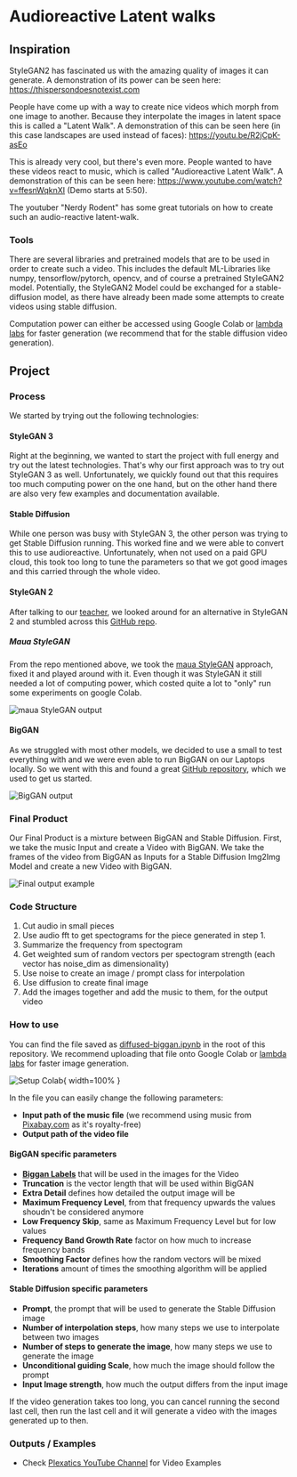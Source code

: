 # Audioreactive Latent walks

## Inspiration
StyleGAN2 has fascinated us with the amazing quality of images it can generate.
A demonstration of its power can be seen here: https://thispersondoesnotexist.com

People have come up with a way to create nice videos which morph from one image to another. Because they interpolate the images in latent space this is called a "Latent Walk". A demonstration of this can be seen here (in this case landscapes are used instead of faces): https://youtu.be/R2jCpK-asEo

This is already very cool, but there's even more. People wanted to have these videos react to music, which is called "Audioreactive Latent Walk".
A demonstration of this can be seen here: https://www.youtube.com/watch?v=ffesnWqknXI (Demo starts at 5:50).

The youtuber "Nerdy Rodent" has some great tutorials on how to create such an audio-reactive latent-walk.

### Tools
There are several libraries and pretrained models that are to be used in order to create such a video. This includes the default ML-Libraries like numpy, tensorflow/pytorch, opencv, and of course a pretrained StyleGAN2 model. Potentially, the StyleGAN2 Model could be exchanged for a stable-diffusion model, as there have already been made some attempts to create videos using stable diffusion.

Computation power can either be accessed using Google Colab or [lambda labs](https://lambdalabs.com/) for faster generation (we recommend that for the stable diffusion video generation).

## Project
### Process
We started by trying out the following technologies:
#### StyleGAN 3
Right at the beginning, we wanted to start the project with full energy and try out the latest technologies. That's why our first approach was to try out StyleGAN 3 as well. Unfortunately, we quickly found out that this requires too much computing power on the one hand, but on the other hand there are also very few examples and documentation available.
#### Stable Diffusion
While one person was busy with StyleGAN 3, the other person was trying to get Stable Diffusion running. This worked fine and we were able to convert this to use audioreactive. Unfortunately, when not used on a paid GPU cloud, this took too long to tune the parameters so that we got good images and this carried through the whole video.
#### StyleGAN 2
After talking to our [teacher](https://github.com/gu-ma), we looked around for an alternative in StyleGAN 2 and stumbled across this [GitHub repo](https://github.com/dvschultz/ml-art-colabs). 
##### Maua StyleGAN
From the repo mentioned above, we took the [maua StyleGAN](https://github.com/dvschultz/ml-art-colabs/blob/master/maua_stylegan2_audioreactive.ipynb) approach, fixed it and played around with it. Even though it was StyleGAN it still needed a lot of computing power, which costed quite a lot to "only" run some experiments on google Colab.

![maua StyleGAN output](./gifs_readme/maua_stylegan.gif "maua StyleGAN output")

#### BigGAN
As we struggled with most other models, we decided to use a small to test everything with and we were even able to run BigGAN on our Laptops locally. So we went with this and found a great [GitHub repository](https://github.com/msieg/deep-music-visualizer), which we used to get us started.

![BigGAN output](./gifs_readme/biggan.gif "BigGAN output")


### Final Product
Our Final Product is a mixture between BigGAN and Stable Diffusion. First, we take the music Input and create a Video with BigGAN. We take the frames of the video from BigGAN as Inputs for a Stable Diffusion Img2Img Model and create a new Video with BigGAN.

![Final output example](./gifs_readme/stable_diffusion.gif "Final output example")

### Code Structure
1.	Cut audio in small pieces
2.	Use audio fft to get spectograms for the piece generated in step 1.
3.	Summarize the frequency from spectogram
4.	Get weighted sum of random vectors per spectogram strength (each vector has noise_dim as dimensionality)
5.	Use noise to create an image / prompt class for interpolation
6.	Use diffusion to create final image
7.	Add the images together and add the music to them, for the output video

### How to use
You can find the file saved as [diffused-biggan.ipynb](https://github.com/PLEXATIC/DIGCREA/blob/main/diffused_biggan.ipynb) in the root of this repository.
We recommend uploading that file onto Google Colab or [lambda labs](https://lambdalabs.com/) for faster image generation.

![Setup Colab](./gifs_readme/colab_setup.gif "Colab Setup"){ width=100% }

In the file you can easily change the following parameters:
- **Input path of the music file** (we recommend using music from [Pixabay.com](https://pixabay.com/music/) as it's royalty-free)
- **Output path of the video file**

#### BigGAN specific parameters

- **[Biggan Labels](https://gist.github.com/yrevar/942d3a0ac09ec9e5eb3a)** that will be used in the images for the Video
- **Truncation** is the vector length that will be used within BigGAN
- **Extra Detail** defines how detailed the output image will be
- **Maximum Frequency Level**, from that frequency upwards the values shoudn't be considered anymore
- **Low Frequency Skip**, same as Maximum Frequency Level but for low values
- **Frequency Band Growth Rate** factor on how much to increase frequency bands
- **Smoothing Factor** defines how the random vectors will be mixed
- **Iterations** amount of times the smoothing algorithm will be applied

#### Stable Diffusion specific parameters
- **Prompt**, the prompt that will be used to generate the Stable Diffusion image
- **Number of interpolation steps**, how many steps we use to interpolate between two images
- **Number of steps to generate the image**, how many steps we use to generate the image
- **Unconditional guiding Scale**, how much the image should follow the prompt
- **Input Image strength**, how much the output differs from the input image

If the video generation takes too long, you can cancel running the second last cell, then run the last cell and it will generate a video with the images generated up to then.

### Outputs / Examples
- Check [Plexatics YouTube Channel](https://www.youtube.com/@plexatic5558/videos) for Video Examples
